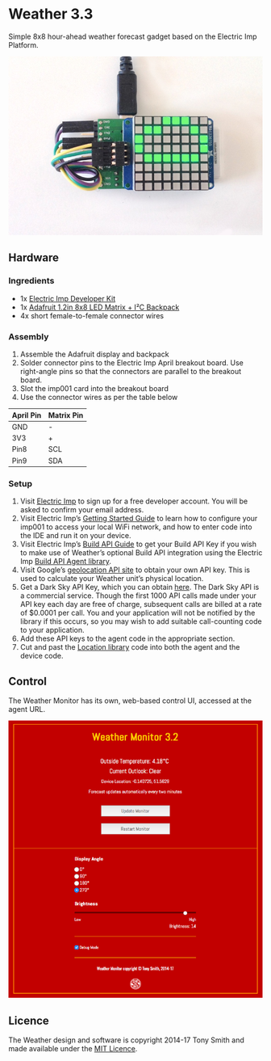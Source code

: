 # Weather 3.3

Simple 8x8 hour-ahead weather forecast gadget based on the Electric Imp Platform.

![Weather Monitor](wm.jpg)

## Hardware

### Ingredients

- 1x [Electric Imp Developer Kit](https://electricimp.com/docs/gettingstarted/devkits/)
- 1x [Adafruit 1.2in 8x8 LED Matrix + I&sup2;C Backpack](https://www.adafruit.com/products/1856)
- 4x short female-to-female connector wires

### Assembly

1. Assemble the Adafruit display and backpack
1. Solder connector pins to the Electric Imp April breakout board. Use right-angle pins so that the connectors are parallel to the breakout board.
1. Slot the imp001 card into the breakout board
1. Use the connector wires as per the table below

| April Pin | Matrix Pin |
| --- | --- |
| GND | - |
| 3V3 | + |
| Pin8 | SCL |
| Pin9 | SDA |

### Setup

1. Visit [Electric Imp](https://ide.electricimp.com/login/) to sign up for a free developer account. You will be asked to confirm your email address.
2. Visit Electric Imp’s [Getting Started Guide](https://electricimp.com/docs/gettingstarted/blinkup/) to learn how to configure your imp001 to access your local WiFi network, and how to enter code into the IDE and run it on your device.
3. Visit Electric Imp’s [Build API Guide](https://electricimp.com/docs/buildapi/) to get your Build API Key if you wish to make use of Weather’s optional Build API integration using the Electric Imp [Build API Agent library](https://electricimp.com/docs/libraries/utilities/buildapiagent/).
4. Visit Google’s [geolocation API site](https://developers.google.com/maps/documentation/geolocation/intro) to obtain your own API key. This is used to calculate your Weather unit’s physical location.
5. Get a Dark Sky API Key, which you can obtain [here](https://darksky.net/dev/register). The Dark Sky API is a commercial service. Though the first 1000 API calls made under your API key each day are free of charge, subsequent calls are billed at a rate of $0.0001 per call. You and your application will not be notified by the library if this occurs, so you may wish to add suitable call-counting code to your application.
6. Add these API keys to the agent code in the appropriate section.
7. Cut and past the [Location library](https://github.com/smittytone/Location) code into both the agent and the device code.

## Control

The Weather Monitor has its own, web-based control UI, accessed at the agent URL.

![Weather Station UI](grab01.png)

## Licence

The Weather design and software is copyright 2014-17 Tony Smith and made available under the [MIT Licence](./LICENSE).

